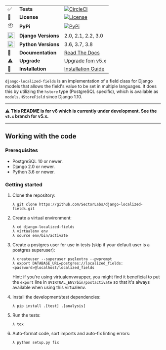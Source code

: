 |  |  |  |
|--------------------|---------------------|-------------------------------------------------------------------------------------------------------------------------------------------------------------------------|
| :white_check_mark: | **Tests** | [![CircleCI](https://circleci.com/gh/SectorLabs/django-localized-fields/tree/master.svg?style=svg)](https://circleci.com/gh/SectorLabs/django-localized-fields/tree/master) |
| :memo: | **License** | [![License](https://img.shields.io/:license-mit-blue.svg)](http://doge.mit-license.org) |
| :package: | **PyPi** | [![PyPi](https://badge.fury.io/py/django-localized-fields.svg)](https://pypi.python.org/pypi/django-localized-fields) |
| <img src="https://icon-library.net/images/django-icon/django-icon-0.jpg" width="22px" height="22px" align="center" /> | **Django Versions** | 2.0, 2.1, 2.2, 3.0 |
| <img src="http://www.iconarchive.com/download/i73027/cornmanthe3rd/plex/Other-python.ico" width="22px" height="22px" align="center" /> | **Python Versions** | 3.6, 3.7, 3.8 |
| :book: | **Documentation** | [Read The Docs](https://django-localized-fields.readthedocs.io) |
| :warning: | **Upgrade** | [Upgrade fom v5.x](https://django-localized-fields.readthedocs.io/en/latest/releases.html#v6-0)
| :checkered_flag: | **Installation** | [Installation Guide](https://django-localized-fields.readthedocs.io/en/latest/installation.html) |

`django-localized-fields` is an implementation of a field class for Django models that allows the field's value to be set in multiple languages. It does this by utilizing the ``hstore`` type (PostgreSQL specific), which is available as `models.HStoreField` since Django 1.10.

---

:warning: **This README is for v6 which is currently under development. See the `v5.x` branch for v5.x.**

---

## Working with the code
### Prerequisites

* PostgreSQL 10 or newer.
* Django 2.0 or newer.
* Python 3.6 or newer.

### Getting started

1. Clone the repository:

       λ git clone https://github.com/SectorLabs/django-localized-fields.git

2. Create a virtual environment:

       λ cd django-localized-fields
       λ virtualenv env
       λ source env/bin/activate

3. Create a postgres user for use in tests (skip if your default user is a postgres superuser):

       λ createuser --superuser psqlextra --pwprompt
       λ export DATABASE_URL=postgres://localized_fields:<password>@localhost/localized_fields

   Hint: if you're using virtualenvwrapper, you might find it beneficial to put
   the ``export`` line in ``$VIRTUAL_ENV/bin/postactivate`` so that it's always
   available when using this virtualenv.

4. Install the development/test dependencies:

       λ pip install .[test] .[analysis]

5. Run the tests:

       λ tox

7. Auto-format code, sort imports and auto-fix linting errors:

       λ python setup.py fix
